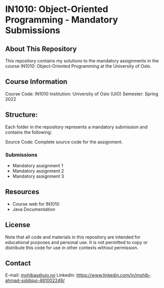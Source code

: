 # IN1010: Object-Oriented Programming - Mandatory Submissions

## About This Repository
This repository contains my solutions to the mandatory assignments in the course IN1010: Object-Oriented Programming at the University of Oslo.


## Course Information
Course Code: IN1010
Institution: University of Oslo (UiO)
Semester: Spring 2022

## Structure:
Each folder in the repository represents a mandatory submission and contains the following:

Source Code: Complete source code for the assignment.

### Submissions
- Mandatory assignment 1
- Mandatory assignment 2
- Mandatory assignment 3


## Resources
- Course web for IN1010
- Java Documentation

## License
Note that all code and materials in this repository are intended for educational purposes and personal use. It is not permitted to copy or distribute this code for use in other contexts without permission.

## Contact
E-mail: mohibas@uio.no
LinkedIn: https://www.linkedin.com/in/mohib-ahmad-siddiqui-481002249/ 
